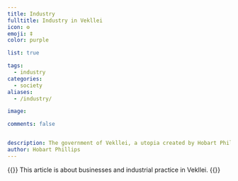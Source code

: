 ```yaml
---
title: Industry
fulltitle: Industry in Vekllei
icon: ⚙️
emoji: ‡
color: purple

list: true

tags: 
  - industry
categories:
  - society
aliases:
  - /industry/

image:

comments: false


description: The government of Vekllei, a utopia created by Hobart Phillips.
author: Hobart Phillips
---
```

{{<hint panel>}}
This article is about businesses and industrial practice in Vekllei.
{{</hint>}}